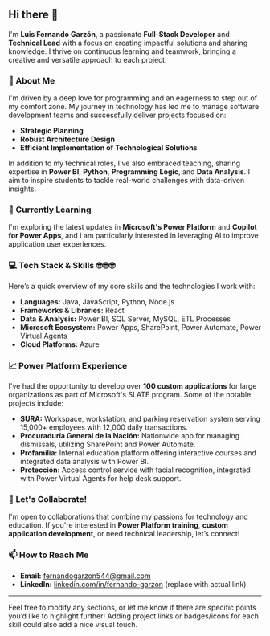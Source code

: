 ## Hi there 👋

I'm **Luis Fernando Garzón**, a passionate **Full-Stack Developer** and **Technical Lead** with a focus on creating impactful solutions and sharing knowledge. I thrive on continuous learning and teamwork, bringing a creative and versatile approach to each project.

### 🚀 About Me
I'm driven by a deep love for programming and an eagerness to step out of my comfort zone. My journey in technology has led me to manage software development teams and successfully deliver projects focused on:
- **Strategic Planning**
- **Robust Architecture Design**
- **Efficient Implementation of Technological Solutions**

In addition to my technical roles, I've also embraced teaching, sharing expertise in **Power BI**, **Python**, **Programming Logic**, and **Data Analysis**. I aim to inspire students to tackle real-world challenges with data-driven insights.

### 🌱 Currently Learning
I'm exploring the latest updates in **Microsoft's Power Platform** and **Copilot for Power Apps**, and I am particularly interested in leveraging AI to improve application user experiences.

### 💻 Tech Stack & Skills  🤓🤓🤓
Here’s a quick overview of my core skills and the technologies I work with:

- **Languages:** Java, JavaScript, Python, Node.js
- **Frameworks & Libraries:** React
- **Data & Analysis:** Power BI, SQL Server, MySQL, ETL Processes
- **Microsoft Ecosystem:** Power Apps, SharePoint, Power Automate, Power Virtual Agents
- **Cloud Platforms:** Azure

### 📈 Power Platform Experience 
I've had the opportunity to develop over **100 custom applications** for large organizations as part of Microsoft's SLATE program. Some of the notable projects include:
- **SURA:** Workspace, workstation, and parking reservation system serving 15,000+ employees with 12,000 daily transactions.
- **Procuraduría General de la Nación:** Nationwide app for managing dismissals, utilizing SharePoint and Power Automate.
- **Profamilia:** Internal education platform offering interactive courses and integrated data analysis with Power BI.
- **Protección:** Access control service with facial recognition, integrated with Power Virtual Agents for help desk support.

### 👥 Let's Collaborate!
I'm open to collaborations that combine my passions for technology and education. If you're interested in **Power Platform training**, **custom application development**, or need technical leadership, let’s connect!

### 📫 How to Reach Me
- **Email:** [fernandogarzon544@gmail.com](mailto:fernandogarzon544@gmail.com)
- **LinkedIn:** [linkedin.com/in/fernando-garzon](#) (replace with actual link)

---

Feel free to modify any sections, or let me know if there are specific points you’d like to highlight further! Adding project links or badges/icons for each skill could also add a nice visual touch.
